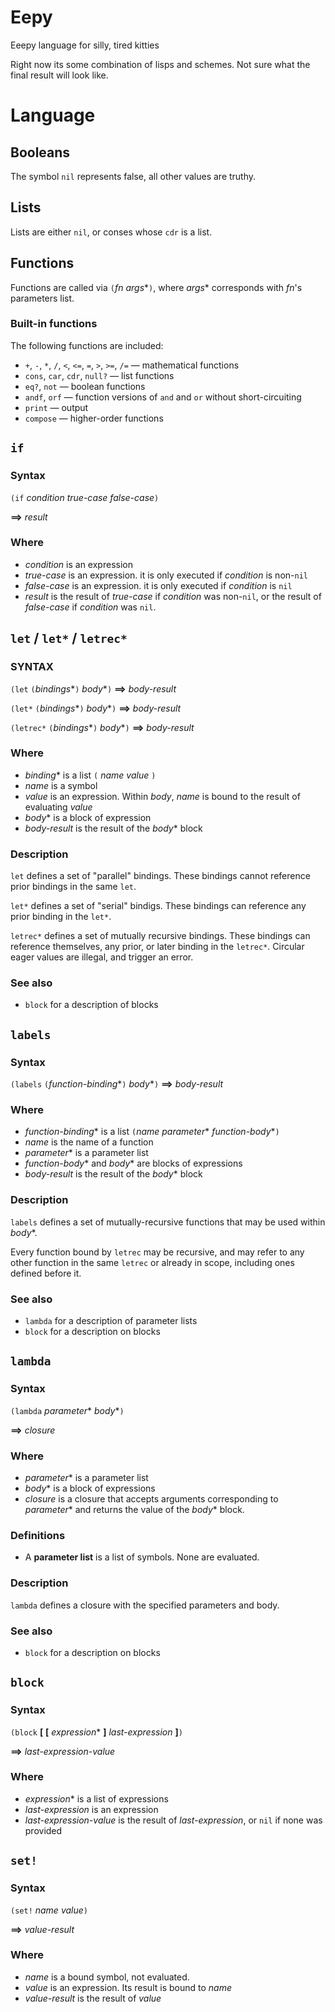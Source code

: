 # Eepy

Eeepy language for silly, tired kitties

Right now its some combination of lisps and schemes. Not sure what the final
result will look like.

# Language

## Booleans

The symbol `nil` represents false, all other values are truthy.

## Lists

Lists are either `nil`, or conses whose `cdr` is a list.

## Functions

Functions are called via `(`*fn* *args*\*`)`, where *args*\* corresponds with
*fn*'s parameters list.

### Built-in functions

The following functions are included:

- `+`, `-`, `*`, `/`, `<`, `<=`, `=`, `>`, `>=`, `/=` — mathematical functions
- `cons`, `car`, `cdr`, `null?` — list functions
- `eq?`, `not` — boolean functions
- `andf`, `orf` — function versions of `and` and `or` without short-circuiting
- `print` — output
- `compose` — higher-order functions

## `if`

### Syntax

`(if` *condition* *true-case* *false-case*`)`

**⟹** *result*

### Where
- *condition* is an expression
- *true-case* is an expression. it is only executed if *condition* is non-`nil`
- *false-case* is an expression. it is only executed if *condition* is `nil`
- *result* is the result of *true-case* if *condition* was non-`nil`, or the
  result of *false-case* if *condition* was `nil`.

## `let` / `let*` / `letrec*`

### SYNTAX

`(let` `(`*bindings*\*`)` *body*\*`)` **⟹** *body-result*

`(let*` `(`*bindings*\*`)` *body*\*`)` **⟹** *body-result*

`(letrec*` `(`*bindings*\*`)` *body*\*`)` **⟹** *body-result*

### Where

- *binding*\* is a list `(` *name* *value* `)`
- *name* is a symbol
- *value* is an expression. Within *body*, *name* is bound to the result of
  evaluating *value*
- *body*\* is a block of expression
- *body-result* is the result of the *body*\* block

### Description

`let` defines a set of "parallel" bindings. These bindings cannot reference
prior bindings in the same `let`.

`let*` defines a set of "serial" bindigs. These bindings can reference any
prior binding in the `let*`.

`letrec*` defines a set of mutually recursive bindings. These bindings can
reference themselves, any prior, or later binding in the `letrec*`. Circular
eager values are illegal, and trigger an error.

### See also

- `block` for a description of blocks

## `labels`

### Syntax

`(labels` `(`*function-binding*\*`)` *body*\*`)` **⟹** *body-result*

### Where

- *function-binding*\* is a list `(`*name* *parameter*\* *function-body*\*`)`
- *name* is the name of a function
- *parameter*\* is a parameter list
- *function-body*\* and *body*\* are blocks of expressions
- *body-result* is the result of the *body*\* block

### Description

`labels` defines a set of mutually-recursive functions that may be used within
*body*\*.

Every function bound by `letrec` may be recursive, and may refer to any other
function in the same `letrec` or already in scope, including ones defined before
it.

### See also

- `lambda` for a description of parameter lists
- `block` for a description on blocks

## `lambda`

### Syntax

`(lambda` *parameter*\* *body*\*`)`

**⟹** *closure*

### Where

- *parameter*\* is a parameter list
- *body*\* is a block of expressions
- *closure* is a closure that accepts arguments corresponding to *parameter*\*
  and returns the value of the *body*\* block.

### Definitions

- A **parameter list** is a list of symbols. None are evaluated.

### Description

`lambda` defines a closure with the specified parameters and body.

### See also

- `block` for a description on blocks

## `block`

### Syntax

`(block` **[**
**[** *expression*\* **]** *last-expression* **]**`)`

**⟹** *last-expression-value*

### Where

- *expression*\* is a list of expressions
- *last-expression* is an expression
- *last-expression-value* is the result of *last-expression*, or `nil` if none
  was provided

## `set!`

### Syntax

`(set!` *name* *value*`)`

**⟹** *value-result*

### Where

- *name* is a bound symbol, not evaluated.
- *value* is an expression. Its result is bound to *name*
- *value-result* is the result of *value*
